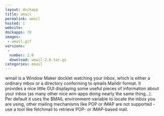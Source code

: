 ```yaml
---
layout: dockapp
title: wmail
permalink: wmail
hosted: 1
website:
dockapps: 70
images:
 - wmail.gif
versions:
 -
  number: 2.0
  download: wmail-2.0.tar.gz
categories: email
---
```

wmail is a Window Maker docklet watching your inbox, which is either a ordinary
mbox or a directory conforming to qmails Maildir format. It provides a nice
little GUI displaying some useful pieces of information about your inbox (as
many other nice wm-apps doing nearly the same thing...). Per default it uses
the $MAIL environment-variable to locate the inbox you are using, other mailing
mechanisms like POP or IMAP are not supported - use a tool like fetchmail to
retrieve POP- or IMAP-based mail.

